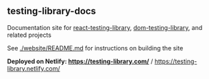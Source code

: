 testing-library-docs
--------------------

Documentation site for [react-testing-library](https://github.com/kentcdodds/react-testing-library), [dom-testing-library](https://github.com/kentcdodds/dom-testing-library), and related projects

See [./website/README.md](./website/README.md) for instructions on building the site

**Deployed on Netlify: https://testing-library.com/** / https://testing-library.netlify.com/

